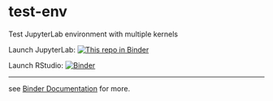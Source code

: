 # test-env
Test JupyterLab environment with multiple kernels

Launch JupyterLab: [![This repo in Binder](https://mybinder.org/badge_logo.svg)](https://mybinder.org/v2/gh/teator/test-env/HEAD)

Launch RStudio: [![Binder](http://mybinder.org/badge_logo.svg)](http://mybinder.org/v2/gh/teator/test-env/master?urlpath=rstudio)

---
see [Binder Documentation](https://mybinder.readthedocs.io/en/latest/) for more.
